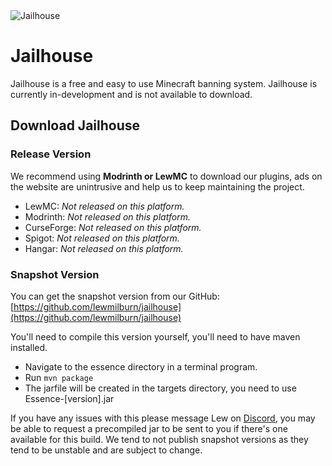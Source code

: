 <img src="JH-Banner.png" style="block" alt="Jailhouse" />

# Jailhouse
Jailhouse is a free and easy to use Minecraft banning system. Jailhouse is currently in-development and is not available to download.

## Download Jailhouse

### Release Version
We recommend using **Modrinth or LewMC** to download our plugins, ads on the website are unintrusive and help us to keep maintaining the project.

* LewMC: _Not released on this platform._
* Modrinth: _Not released on this platform._
* CurseForge: _Not released on this platform._
* Spigot: _Not released on this platform._
* Hangar: _Not released on this platform._

### Snapshot Version
You can get the snapshot version from our GitHub: [https://github.com/lewmilburn/jailhouse](https://github.com/lewmilburn/jailhouse)

You'll need to compile this version yourself, you'll need to have maven installed.

* Navigate to the essence directory in a terminal program.
* Run <code>mvn package</code>
* The jarfile will be created in the targets directory, you need to use Essence-[version].jar

If you have any issues with this please message Lew on [Discord](https://lewmc.net/discord), you may be able to request a precompiled jar to be sent to you if there's one available for this build. We tend to not publish snapshot versions as they tend to be unstable and are subject to change.